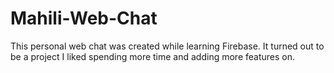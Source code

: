 # Mahili-Web-Chat
This personal web chat was created while learning Firebase. It turned out to be a project I liked spending more time and adding more features on. 
